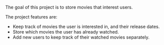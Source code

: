 The goal of this project is to store movies that interest users.

The project features are: 
- Keep track of movies the user is interested in, and their release dates. 
- Store which movies the user has already watched. 
- Add new users to keep track of their watched movies separately. 
